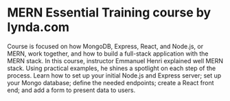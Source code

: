 # MERN Essential Training course by lynda.com
Course is focused on how MongoDB, Express, React, and Node.js, or MERN, work together, 
and how to build a full-stack application with the MERN stack. In this course, 
instructor Emmanuel Henri explained well MERN stack. Using practical examples, he shines a spotlight on each step of the process. 
Learn how to set up your initial Node.js and Express server; set up your Mongo database; define the needed endpoints; 
create a React front end; and add a form to present data to users.

